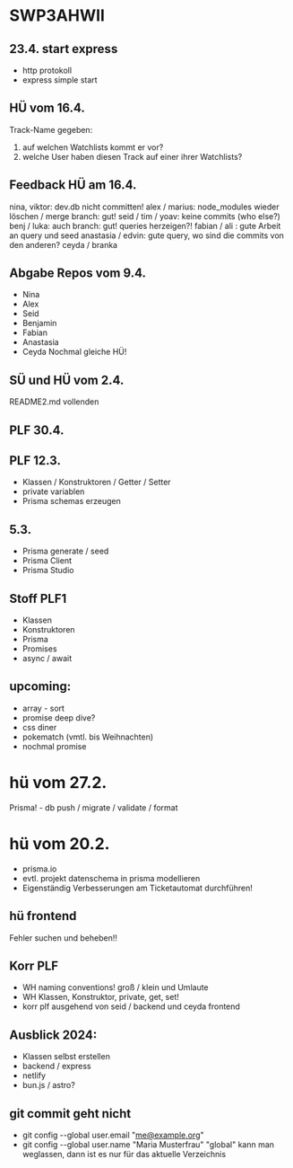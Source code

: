 # SWP3AHWII

## 23.4. start express

-   http protokoll
-   express simple start

## HÜ vom 16.4.

Track-Name gegeben:

1. auf welchen Watchlists kommt er vor?
2. welche User haben diesen Track auf einer ihrer Watchlists?

## Feedback HÜ am 16.4.

nina, viktor: dev.db nicht committen!
alex / marius: node_modules wieder löschen / merge branch: gut!
seid / tim / yoav: keine commits (who else?)
benj / luka: auch branch: gut! queries herzeigen?!
fabian / ali : gute Arbeit an query und seed
anastasia / edvin: gute query, wo sind die commits von den anderen?
ceyda / branka

## Abgabe Repos vom 9.4.

-   Nina
-   Alex
-   Seid
-   Benjamin
-   Fabian
-   Anastasia
-   Ceyda
    Nochmal gleiche HÜ!

## SÜ und HÜ vom 2.4.

README2.md vollenden

## PLF 30.4.

## PLF 12.3.

-   Klassen / Konstruktoren / Getter / Setter
-   private variablen
-   Prisma schemas erzeugen

## 5.3.

-   Prisma generate / seed
-   Prisma Client
-   Prisma Studio

## Stoff PLF1

-   Klassen
-   Konstruktoren
-   Prisma
-   Promises
-   async / await

## upcoming:

-   array - sort
-   promise deep dive?
-   css diner
-   pokematch (vmtl. bis Weihnachten)
-   nochmal promise

# hü vom 27.2.

Prisma! - db push / migrate / validate / format

# hü vom 20.2.

-   prisma.io
-   evtl. projekt datenschema in prisma modellieren
-   Eigenständig Verbesserungen am Ticketautomat durchführen!

## hü frontend

Fehler suchen und beheben!!

## Korr PLF

-   WH naming conventions! groß / klein und Umlaute
-   WH Klassen, Konstruktor, private, get, set!
-   korr plf ausgehend von seid / backend und ceyda frontend

## Ausblick 2024:

-   Klassen selbst erstellen
-   backend / express
-   netlify
-   bun.js / astro?

## git commit geht nicht

-   git config --global user.email "me@example.org"
-   git config --global user.name "Maria Musterfrau"
    "global" kann man weglassen, dann ist es nur für das aktuelle Verzeichnis
